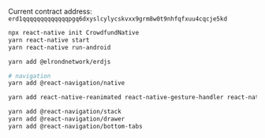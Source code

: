 Current contract address: `erd1qqqqqqqqqqqqqpgq6dxyslcylycskvxx9grm8w0t9nhfqfxuu4cqcje5kd`

```bash
npx react-native init CrowdfundNative
yarn react-native start
yarn react-native run-android

yarn add @elrondnetwork/erdjs

# navigation
yarn add @react-navigation/native

yarn add react-native-reanimated react-native-gesture-handler react-native-screens react-native-safe-area-context @react-native-community/masked-view

yarn add @react-navigation/stack
yarn add @react-navigation/drawer
yarn add @react-navigation/bottom-tabs
```
